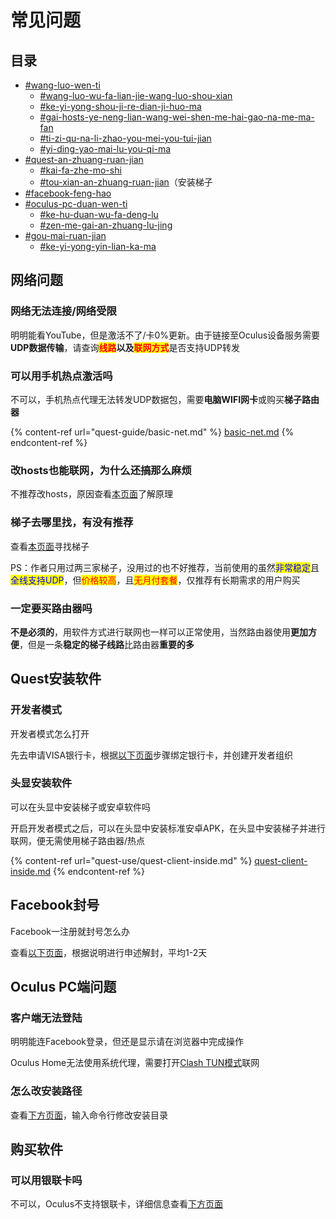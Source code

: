 # 常见问题

## 目录

* [#wang-luo-wen-ti](questions.md#wang-luo-wen-ti "mention")
  * [#wang-luo-wu-fa-lian-jie-wang-luo-shou-xian](questions.md#wang-luo-wu-fa-lian-jie-wang-luo-shou-xian "mention")
  * [#ke-yi-yong-shou-ji-re-dian-ji-huo-ma](questions.md#ke-yi-yong-shou-ji-re-dian-ji-huo-ma "mention")
  * [#gai-hosts-ye-neng-lian-wang-wei-shen-me-hai-gao-na-me-ma-fan](questions.md#gai-hosts-ye-neng-lian-wang-wei-shen-me-hai-gao-na-me-ma-fan "mention")
  * [#ti-zi-qu-na-li-zhao-you-mei-you-tui-jian](questions.md#ti-zi-qu-na-li-zhao-you-mei-you-tui-jian "mention")
  * [#yi-ding-yao-mai-lu-you-qi-ma](questions.md#yi-ding-yao-mai-lu-you-qi-ma "mention")
* [#quest-an-zhuang-ruan-jian](questions.md#quest-an-zhuang-ruan-jian "mention")
  * [#kai-fa-zhe-mo-shi](questions.md#kai-fa-zhe-mo-shi "mention")
  * [#tou-xian-an-zhuang-ruan-jian](questions.md#tou-xian-an-zhuang-ruan-jian "mention")（安装梯子
* [#facebook-feng-hao](questions.md#facebook-feng-hao "mention")
* [#oculus-pc-duan-wen-ti](questions.md#oculus-pc-duan-wen-ti "mention")
  * [#ke-hu-duan-wu-fa-deng-lu](questions.md#ke-hu-duan-wu-fa-deng-lu "mention")
  * [#zen-me-gai-an-zhuang-lu-jing](questions.md#zen-me-gai-an-zhuang-lu-jing "mention")
* [#gou-mai-ruan-jian](questions.md#gou-mai-ruan-jian "mention")
  * [#ke-yi-yong-yin-lian-ka-ma](questions.md#ke-yi-yong-yin-lian-ka-ma "mention")

## 网络问题

### 网络无法连接/网络受限

明明能看YouTube，但是激活不了/卡0%更新。由于链接至Oculus设备服务需要**UDP数据传输**，请查询<mark style="color:red;">**线路**</mark>**以及**<mark style="color:red;">**联网方式**</mark>是否支持UDP转发

### 可以用手机热点激活吗

不可以，手机热点代理无法转发UDP数据包，需要**电脑WIFI网卡**或购买**梯子路由器**

{% content-ref url="quest-guide/basic-net.md" %}
[basic-net.md](quest-guide/basic-net.md)
{% endcontent-ref %}

### 改hosts也能联网，为什么还搞那么麻烦

不推荐改hosts，原因查看[本页面](quest-use/oc-client/#yuan-li-jiang-jie)了解原理

### 梯子去哪里找，有没有推荐

查看[本页面](network/proxy-server.md)寻找梯子

PS：作者只用过两三家梯子，没用过的也不好推荐，当前使用的虽然<mark style="color:blue;">非常稳定</mark>且<mark style="color:blue;">全线支持UDP</mark>，但<mark style="color:red;">价格较高</mark>，且<mark style="color:red;">无月付套餐</mark>，仅推荐有长期需求的用户购买

### 一定要买路由器吗

**不是必须的**，用软件方式进行联网也一样可以正常使用，当然路由器使用**更加方便**，但是一条**稳定的梯子线路**比路由器**重要的多**

## Quest安装软件

### 开发者模式

开发者模式怎么打开

先去申请VISA银行卡，根据[以下页面](quest-use/dev-sq.md)步骤绑定银行卡，并创建开发者组织

### 头显安装软件

可以在头显中安装梯子或安卓软件吗

开启开发者模式之后，可以在头显中安装标准安卓APK，在头显中安装梯子并进行联网，便无需使用梯子路由器/热点

{% content-ref url="quest-use/quest-client-inside.md" %}
[quest-client-inside.md](quest-use/quest-client-inside.md)
{% endcontent-ref %}

## **Facebook封号**

Facebook一注册就封号怎么办

查看[以下页面](facebook-account.md#shen-su-liu-cheng)，根据说明进行申述解封，平均1-2天

## Oculus PC端问题

### 客户端无法登陆

明明能连Facebook登录，但还是显示请在浏览器中完成操作

Oculus Home无法使用系统代理，需要打开[Clash TUN模式](network/cfw/clash-tun.md)联网

### 怎么改安装路径

查看[下方页面](quest-use/oc-client/#geng-gai-an-zhuang-lu-jing)，输入命令行修改安装目录

## 购买软件

### 可以用银联卡吗

不可以，Oculus不支持银联卡，详细信息查看[下方页面](quest-use/pay.md)
